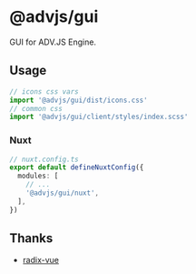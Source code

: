 # @advjs/gui

GUI for ADV.JS Engine.

## Usage

```ts
// icons css vars
import '@advjs/gui/dist/icons.css'
// common css
import '@advjs/gui/client/styles/index.scss'
```

### Nuxt

```ts
// nuxt.config.ts
export default defineNuxtConfig({
  modules: [
    // ...
    '@advjs/gui/nuxt',
  ],
})
```

## Thanks

- [radix-vue](https://github.com/radix-vue/radix-vue)
